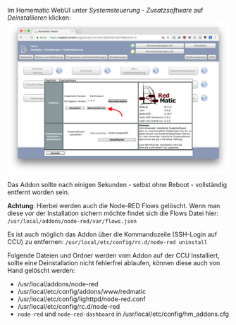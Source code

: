 Im Homematic WebUI unter _Systemsteuerung_ - _Zusatzsoftware_ auf _Deinstallieren_ klicken:
![](images/uninstall.png)

Das Addon sollte nach einigen Sekunden - selbst ohne Reboot - vollständig entfernt worden sein. 

__Achtung__: Hierbei werden auch die Node-RED Flows gelöscht. Wenn man diese vor der Installation sichern möchte findet sich die Flows Datei hier: `/usr/local/addons/node-red/var/flows.json`

Es ist auch möglich das Addon über die Kommandozeile (SSH-Login auf CCU) zu entfernen: `/usr/local/etc/config/rc.d/node-red uninstall`

Folgende Dateien und Ordner werden vom Addon auf der CCU Installiert, sollte eine Deinstallation nicht fehlerfrei ablaufen, können diese auch von Hand gelöscht werden:

* /usr/local/addons/node-red
* /usr/local/etc/config/addons/www/redmatic
* /usr/local/etc/config/lighttpd/node-red.conf
* /usr/local/etc/config/rc.d/node-red
* `node-red` und `node-red-dashboard` in /usr/local/etc/config/hm_addons.cfg